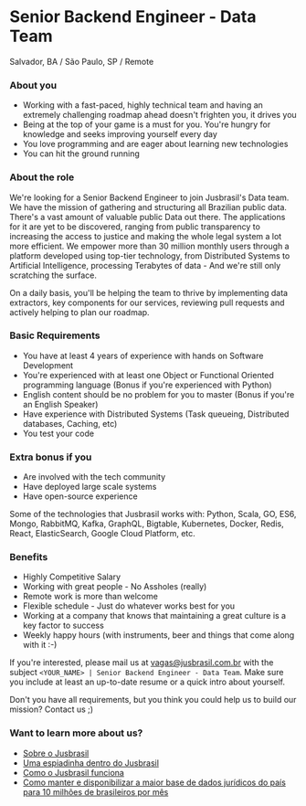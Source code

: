 # Senior Backend Engineer - Data Team
Salvador, BA / São Paulo, SP / Remote

### About you
- Working with a fast-paced, highly technical team and having an extremely challenging roadmap ahead doesn't frighten you, it drives you
- Being at the top of your game is a must for you. You're hungry for knowledge and seeks improving yourself every day
- You love programming and are eager about learning new technologies
- You can hit the ground running


### About the role
We're looking for a Senior Backend Engineer to join Jusbrasil's Data team. We have the mission of gathering and structuring all Brazilian public data. There's a vast amount of valuable public Data out there. The applications for it are yet to be discovered, ranging from public transparency to increasing the access to justice and making the whole legal system a lot more efficient. We empower more than 30 million monthly users through a platform developed using top-tier technology, from Distributed Systems to Artificial Intelligence, processing Terabytes of data - And we're still only scratching the surface.

On a daily basis, you'll be helping the team to thrive by implementing data extractors, key components for our services, reviewing pull requests and actively helping to plan our roadmap.


### Basic Requirements
 - You have at least 4 years of experience with hands on Software Development
 - You're experienced with at least one Object or Functional Oriented programming language (Bonus if you're experienced with Python)
 - English content should be no problem for you to master (Bonus if you're an English Speaker)
 - Have experience with Distributed Systems (Task queueing, Distributed databases, Caching, etc)
 - You test your code

### Extra bonus if you
 - Are involved with the tech community
 - Have deployed large scale systems
 - Have open-source experience

Some of the technologies that Jusbrasil works with: Python, Scala, GO, ES6, Mongo, RabbitMQ, Kafka, GraphQL, Bigtable, Kubernetes, Docker, Redis, React, ElasticSearch, Google Cloud Platform, etc.


### Benefits
 - Highly Competitive Salary
 - Working with great people - No Assholes (really)
 - Remote work is more than welcome
 - Flexible schedule - Just do whatever works best for you
 - Working at a company that knows that maintaining a great culture is a key factor to success
 - Weekly happy hours (with instruments, beer and things that come along with it :-)

If you're interested, please mail us at vagas@jusbrasil.com.br with the subject `<YOUR_NAME> | Senior Backend Engineer - Data Team`.
Make sure you include at least an up-to-date resume or a quick intro about yourself.

Don't you have all requirements, but you think you could help us to build our mission? Contact us ;)


### Want to learn more about us?
 * [Sobre o Jusbrasil](https://jusbrasil.jusbrasil.com.br/artigos/111826539/sobre-o-jusbrasil)
 * [Uma espiadinha dentro do Jusbrasil](https://danielmurta.jusbrasil.com.br/artigos/383937197/o-o-uma-espiadinha-dentro-do-jusbrasil)
 * [Como o Jusbrasil funciona](https://medium.com/jusbrasil-tech/como-o-jusbrasil-funciona-4303f2b1d356)
 * [Como manter e disponibilizar a maior base de dados jurídicos do país para 10 milhões de brasileiros por mês](http://qconsp.com/sp2013/node/449.html)
